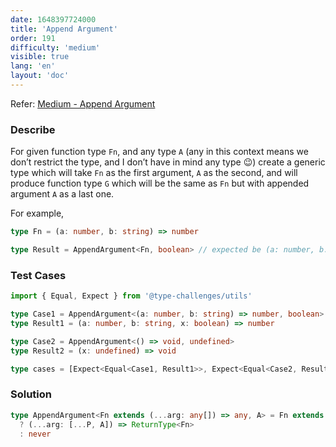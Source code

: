 ```yaml
---
date: 1648397724000
title: 'Append Argument'
order: 191
difficulty: 'medium'
visible: true
lang: 'en'
layout: 'doc'
---
```


Refer: [Medium - Append Argument](https://github.com/type-challenges/type-challenges/blob/main/questions/00191-medium-append-argument/README.md)

### Describe

For given function type `Fn`, and any type `A` (any in this context means we don’t restrict the type, and I don’t have in mind any type 😉) create a generic type which will take `Fn` as the first argument, `A` as the second, and will produce function type `G` which will be the same as `Fn` but with appended argument `A` as a last one.

For example,

```typescript
type Fn = (a: number, b: string) => number

type Result = AppendArgument<Fn, boolean> // expected be (a: number, b: string, x: boolean) => number
```

### Test Cases

```typescript
import { Equal, Expect } from '@type-challenges/utils'

type Case1 = AppendArgument<(a: number, b: string) => number, boolean>
type Result1 = (a: number, b: string, x: boolean) => number

type Case2 = AppendArgument<() => void, undefined>
type Result2 = (x: undefined) => void

type cases = [Expect<Equal<Case1, Result1>>, Expect<Equal<Case2, Result2>>]
```

### Solution

```typescript
type AppendArgument<Fn extends (...arg: any[]) => any, A> = Fn extends (...arg: infer P) => any
  ? (...arg: [...P, A]) => ReturnType<Fn>
  : never
```
